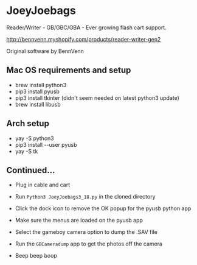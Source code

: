 # JoeyJoebags
Reader/Writer - GB/GBC/GBA - Ever growing flash cart support.

http://bennvenn.myshopify.com/products/reader-writer-gen2

Original software by BennVenn

## Mac OS requirements and setup

- brew install python3
- pip3 install pyusb
- pip3 install tkinter (didn't seem needed on latest python3 update)
- brew install libusb

## Arch setup

- yay -S python3
- pip3 install --user pyusb
- yay -S tk

## Continued...

- Plug in cable and cart

- Run `Python3 JoeyJoebags3_18.py` in the cloned directory

- Click the dock icon to remove the OK popup for the pyusb python app

- Make sure the menus are loaded on the pyusb app

- Select the gameboy camera option to dump the .SAV file

- Run the `GBCameradump` app to get the photos off the camera

- Beep beep boop
